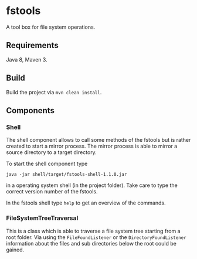 # fstools
A tool box for file system operations.


## Requirements

Java 8, Maven 3.


## Build

Build the project via `mvn clean install`.


## Components

### Shell

The shell component allows to call some methods of the fstools but is rather created to start a mirror process. The 
mirror process is able to mirror a source directory to a target directory.

To start the shell component type

`java -jar shell/target/fstools-shell-1.1.0.jar`

in a operating system shell (in the project folder). Take care to type the correct version number of the fstools.

In the fstools shell type `help` to get an overview of the commands.

### FileSystemTreeTraversal

This is a class which is able to traverse a file system tree starting from a root folder. Via using the
`FileFoundListener` or the `DirectoryFoundListener` information about the files and sub directories below the
root could be gained.
